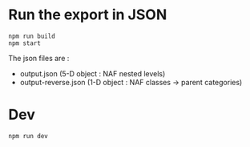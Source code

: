 
# Run the export in JSON

```
npm run build
npm start
```

The json files are : 
- output.json          (5-D object : NAF nested levels)
- output-reverse.json  (1-D object : NAF classes -> parent categories)

# Dev

```
npm run dev
```